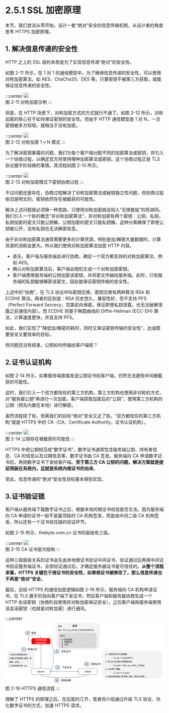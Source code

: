 # 2.5.1 SSL 加密原理

本节，我们尝试从零开始，设计一套“绝对”安全的信息传输机制，从设计者的角度思考 HTTPS 加密原理。

## 1. 解决信息传递的安全性

HTTP 之上的 SSL 层的本质是为了实现信息传递“绝对”的安全性。

如图 2-11 所示，在 1 对 1 的通信模型中，为了确保信息传递的安全性，可以使用对称加密算法，如 AES、ChaCha20、DES 等。只要密钥不被第三方获取，就能保证信息传递的安全性。

:::center
  ![](../assets/https-1.png)<br/>
 图 2-11 对称加密示例
:::

但是，在 HTTP 场景下，对称加密方式的方式就行不通了。如图 2-12 所示，对称加密的核心在于如何保证密钥的安全性。但由于 HTTP 通信模型是 1 对 N，一旦密钥被多方知晓，就相当于没有加密。

:::center
  ![](../assets/https-2.png)<br/>
 图 2-12 对称加密 1 v N 模式
:::

为了解决密钥暴露的问题，我们为每个客户端分配不同的加密算法或密钥，并引入一个协商过程，以确定双方将使用哪种加密算法或密钥。这个协商过程正是 TLS 协议握手阶段做的事情。其流程如图 2-13 所示。

:::center
  ![](../assets/https-3.png)<br/>
 图 2-13 对称加密模式下密钥协商过程
:::

不过问题还是存在，协商过程解决了对称加密算法或秘钥独立性问题，但协商过程依旧是明文的，密钥依然存在被截获的可能性。

解决上述问题就必须换一种思路，只使用对称加密就会陷入“无限套娃”的死胡同。我们引入一个新的概念“非对称加密算法”，非对称加密有两个密钥：公钥、私钥，私钥加密的密文只能公钥解，公钥加密的密文只能私钥解。这种分离确保了即使公钥被公开，没有私钥也无法解密信息。

由于非对称加密算法通常需要更多的计算资源，特别是加/解密大量数据时，计算资源的消耗会更大。所以我们使用对称加密算法加密 HTTP 内容。

- 首先，客户端与服务端会进行协商，确定一个双方都支持的对称加密算法，例如 AES。
- 确认对称加密算法后，客户端会随机生成一个对称加密密钥。
- 客户端使用服务端的公钥加密该密钥，并将密文传输给服务端。此时，只有服务端的私钥能够解密该密文，因此能保证密钥传输的安全性。

上述中的“协商”，在 TLS 协议中叫密钥交换，密钥交换有两种算法 RSA 和 ECDHE 算法。两者的区别是：RSA 历史悠久，兼容性好，但不支持 PFS （Perfect Forward Secrecy，完美前向保密。保证即使私钥泄露，也无法破解泄露之前通信内容）。而 ECDHE 则基于椭圆曲线的 Diffie-Hellman (ECC-DH) 算法，计算速度更快，并且支持 PFS。

如此，我们实现了”降低加/解密的耗时，同时又保证密钥传输的安全性“，达成既要安全又要效率的目标。

但问题还没有结束，公钥如何传输给客户端呢？

## 2.证书认证机构

如图 2-14 所示，如果服务端直接发送公钥证书给客户端，仍然无法避免中间被截获的可能性。

这时，我们引入一个双方都信任的第三方机构，第三方机构也使用非对称的方式，对“服务器公钥”再进行一次加密。客户端获取加密后的“公钥”，使用第三方机构的公钥（预先内置在本地）进行解密。

虽然流程绕了些，但离我们的目标“绝对”安全又近了些。“双方都信任的第三方机构”就是 HTTPS 中的 CA（CA，Certificate Authority，证书认证机构）。

:::center
  ![](../assets/https-4.png)<br/>
 图 2-14 公钥存在被截获的可能性
:::

HTTPS 中把公钥规范成“数字证书”，数字证书通常包含服务端公钥、持有者信息、CA 的信息以及过期信息等，数字证书由 CA 签发。服务端向 CA 申请数字证书后，再把数字证书下发给客户端。**至于第三方 CA 公钥的问题，解决方案就是提前预装在系统内，这就是系统内根证书的由来**。

至此，信息传递的”绝对“安全性目标基本得到实现。

## 3.证书验证链

客户端从服务端下载数字证书之后，根据本地的根证书校验是否合法。因为服务端向 CA 申请的证书一般不是最顶级的 CA 机构签发，而是由中间二级 CA 机构签发，所以还有一个证书信任链的验证环节。

如图 2-15 所示，thebyte.com.cn 证书的层级有三级。

:::center
  ![](../assets/https-5.png)<br/>
 图 2-15 CA 证书层次结构
:::

这种三级层级关系的证书会先由本地根证书验证中间证书，验证通过后再用中间证书验证服务端证书，全部验证通过后，才确定服务器证书是可信任的。**从整个流程来看，HTTPS 关键在于根证书的安全性，如果根证书被修改了，那么信息传递也不再是“绝对”安全**。

最后，总结 HTTPS 的通信加密逻辑如图 2-16 所示，服务端向 CA 机构申请证书，在 TLS 握手阶段向客户端下发证书，然后客户端和服务器协商生成一个 HTTP 会话密钥（协商阶段使用非对称加密保证安全），之后客户端和服务端使用该会话密钥（也就是对称加密）进行通讯。

:::center
  ![](../assets/CA.svg)<br/>
图 2-16 HTTPS 通信流程
:::

理解了 HTTPS 的原理之后，在后面的几节，笔者将介绍通过升级 TLS 协议、优化数字证书的方式，加速 HTTPS 请求。
